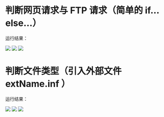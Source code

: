 # 判断网页请求与 FTP 请求（简单的 if…else…）

运行结果：

<img src="http://image.renkaigis.com/keepcoding/2017092301.png">

<img src="http://image.renkaigis.com/keepcoding/2017092302.png">

<img src="http://image.renkaigis.com/keepcoding/2017092303.png">

# 判断文件类型（引入外部文件 extName.inf ）

运行结果：

<img src="http://image.renkaigis.com/keepcoding/2017092304.png">

<img src="http://image.renkaigis.com/keepcoding/2017092305.png">

<img src="http://image.renkaigis.com/keepcoding/2017092306.png">